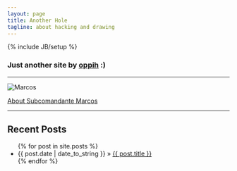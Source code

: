 ```yaml
---
layout: page
title: Another Hole
tagline: about hacking and drawing
---
```

{% include JB/setup %}

### Just another site by [oppih](http://oppih.me) :)

----
![Marcos](http://upload.wikimedia.org/wikipedia/commons/3/3a/Subcomandante_Marcos.jpg)

[About Subcomandante Marcos](http://en.wikipedia.org/wiki/Subcomandante_Marcos)

----
## Recent Posts

<ul class="posts">
  {% for post in site.posts %}
    <li><span>{{ post.date | date_to_string }}</span> &raquo; <a href="{{ BASE_PATH }}{{ post.url }}">{{ post.title }}</a></li>
  {% endfor %}
</ul>
